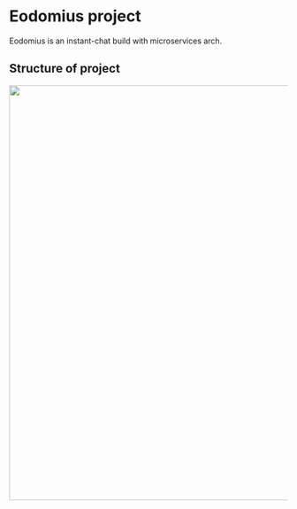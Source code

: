 # Eodomius project

Eodomius is an instant-chat build with microservices arch.

## Structure of project

<img src="https://user-images.githubusercontent.com/59796136/159775224-666a9984-c9c2-4b62-9345-6e1587564afd.png" width="750">
